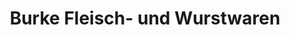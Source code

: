 ---
title: "Burke Fleisch- und Wurstwaren"
url: /molbergen/burke-fleisch-und-wurstwaren/
shop: Metzgerei
---